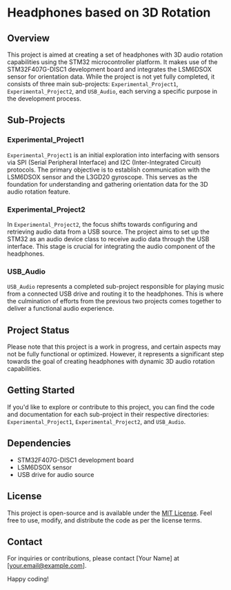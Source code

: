 # Headphones based on 3D Rotation

## Overview

This project is aimed at creating a set of headphones with 3D audio rotation capabilities using the STM32 microcontroller platform. It makes use of the STM32F407G-DISC1 development board and integrates the LSM6DSOX sensor for orientation data. While the project is not yet fully completed, it consists of three main sub-projects: `Experimental_Project1`, `Experimental_Project2`, and `USB_Audio`, each serving a specific purpose in the development process.

## Sub-Projects

### Experimental_Project1

`Experimental_Project1` is an initial exploration into interfacing with sensors via SPI (Serial Peripheral Interface) and I2C (Inter-Integrated Circuit) protocols. The primary objective is to establish communication with the LSM6DSOX sensor and the L3GD20 gyroscope. This serves as the foundation for understanding and gathering orientation data for the 3D audio rotation feature.

### Experimental_Project2

In `Experimental_Project2`, the focus shifts towards configuring and retrieving audio data from a USB source. The project aims to set up the STM32 as an audio device class to receive audio data through the USB interface. This stage is crucial for integrating the audio component of the headphones.

### USB_Audio

`USB_Audio` represents a completed sub-project responsible for playing music from a connected USB drive and routing it to the headphones. This is where the culmination of efforts from the previous two projects comes together to deliver a functional audio experience.

## Project Status

Please note that this project is a work in progress, and certain aspects may not be fully functional or optimized. However, it represents a significant step towards the goal of creating headphones with dynamic 3D audio rotation capabilities.

## Getting Started

If you'd like to explore or contribute to this project, you can find the code and documentation for each sub-project in their respective directories: `Experimental_Project1`, `Experimental_Project2`, and `USB_Audio`.

## Dependencies

- STM32F407G-DISC1 development board
- LSM6DSOX sensor
- USB drive for audio source

## License

This project is open-source and is available under the [MIT License](LICENSE). Feel free to use, modify, and distribute the code as per the license terms.

## Contact

For inquiries or contributions, please contact [Your Name] at [your.email@example.com].

Happy coding!
